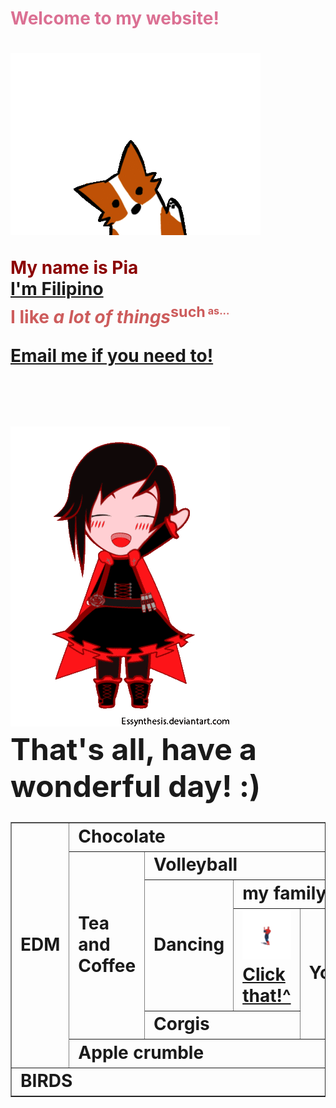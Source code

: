 <html>
<body background="ombray.jpg">
<h1><font color="#DB7093">Welcome to my website!</font><h1>

<img src="corgiwave.gif"> <br>
 
<font color="#8B0000"><b>My name is Pia</b></font><br>
<u>I'm Filipino</u><br>
<font color="#CD5C5C">I like <i>a lot of things</i><sup>such<sup><sub> as...<sub></font><br>
<p>

<tr>
<table border="1">
<tr>
<td rowspan="6">EDM</td>
<td colspan="6">Chocolate</td>
</tr>
<tr>
<td rowspan="4">Tea<br>and<br>Coffee</td>
<td colspan="4">Volleyball</td>
<td rowspan="6">I.C.T</td>
 </tr>
 <tr>
 <td rowspan="2">Dancing</td>
<td colspan="2">my family</td>
<td rowspan="4">Anime?</td>
</tr>
<td><a href="http://roosterteeth.com/"><img src="spiderman.gif"><br>Click that!^</td>
<td rowspan="2">Youtube</td>
</tr>
 <tr>
<td colspan="2">Corgis</td>
 </tr>
<td colspan="4">Apple crumble </td>
</tr>
<tr>
<td colspan="6">BIRDS</td>


<p><a href="mailto:piasam8@gmail.com">Email me if you need to!</a><p><br><br>
<img src="rwbywave.gif"><br>
 <font size="45">That's all, have a wonderful day! :)</font>
<br>


